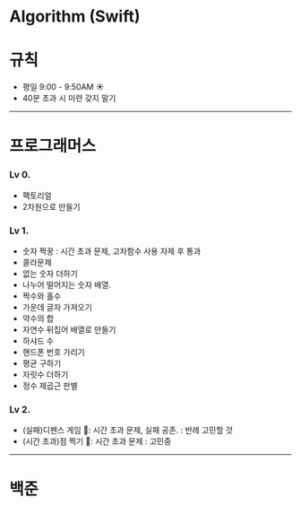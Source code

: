 # Algorithm (Swift)

# 규칙 
* 평일 9:00 - 9:50AM ☀️
* 40분 초과 시 미련 갖지 말기  

--- 
# 프로그래머스 
### Lv 0.  
* 팩토리얼  
* 2차원으로 만들기  
### Lv 1.  
* 숫자 짝꿍 : 시간 초과 문제, 고차함수 사용 자제 후 통과 
* 콜라문제 
* 없는 숫자 더하기
* 나누어 떨어지는 숫자 배열.
* 짝수와 홀수
* 가운데 글자 가져오기
* 약수의 합  
* 자연수 뒤집어 배열로 만들기  
* 하샤드 수  
* 핸드폰 번호 가리기  
* 평균 구하기  
* 자릿수 더하기  
* 정수 제곱근 판별  
### Lv 2.
* (실패)디펜스 게임 🚨: 시간 초과 문제, 실패 공존. : 반례 고민할 것 
* (시간 초과)점 찍기 🚨: 시간 초과 문제 : 고민중 




___
# 백준 
